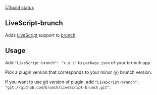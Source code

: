 [![build status](https://secure.travis-ci.org/brunch/LiveScript-brunch.png)](http://travis-ci.org/brunch/LiveScript-brunch)
## LiveScript-brunch
Adds [LiveScript](http://gkz.github.com/LiveScript/) support to
[brunch](http://brunch.io).

## Usage
Add `"LiveScript-brunch": "x.y.z"` to `package.json` of your brunch app.

Pick a plugin version that corresponds to your minor (y) brunch version.

If you want to use git version of plugin, add
`"LiveScript-brunch": "git://github.com/brunch/LiveScript-brunch.git"`.
